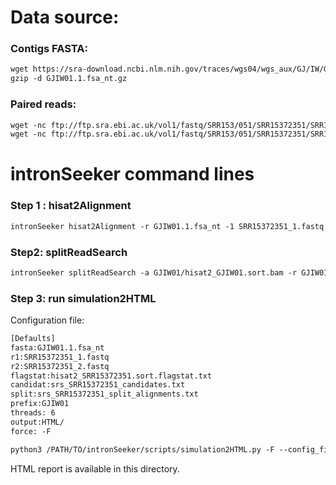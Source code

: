 Data source:
============

### Contigs FASTA: 

```diff
wget https://sra-download.ncbi.nlm.nih.gov/traces/wgs04/wgs_aux/GJ/IW/GJIW01/GJIW01.1.fsa_nt.gz
gzip -d GJIW01.1.fsa_nt.gz
```

### Paired reads:

```diff
wget -nc ftp://ftp.sra.ebi.ac.uk/vol1/fastq/SRR153/051/SRR15372351/SRR15372351_2.fastq.gz
wget -nc ftp://ftp.sra.ebi.ac.uk/vol1/fastq/SRR153/051/SRR15372351/SRR15372351_1.fastq.gz

```

intronSeeker command lines
============================

### Step 1 : hisat2Alignment

```diff
intronSeeker hisat2Alignment -r GJIW01.1.fsa_nt -1 SRR15372351_1.fastq -2 SRR15372351_2.fastq --prefix GJIW01 -o GJIW01 -t 12
```

### Step2: splitReadSearch

```diff
intronSeeker splitReadSearch -a GJIW01/hisat2_GJIW01.sort.bam -r GJIW01.1.fsa_nt --prefix GJIW01 --output splitReadSearch_GJIW01
```

### Step 3: run simulation2HTML

Configuration file:

```diff
[Defaults]
fasta:GJIW01.1.fsa_nt
r1:SRR15372351_1.fastq
r2:SRR15372351_2.fastq
flagstat:hisat2_SRR15372351.sort.flagstat.txt
candidat:srs_SRR15372351_candidates.txt
split:srs_SRR15372351_split_alignments.txt
prefix:GJIW01
threads: 6                
output:HTML/
force: -F
```


```diff
python3 /PATH/TO/intronSeeker/scripts/simulation2HTML.py -F --config_file  SRR15372351.cfg;

```

HTML report is available in this directory.
